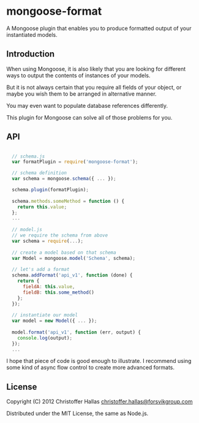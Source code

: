 mongoose-format
===============

A Mongoose plugin that enables you to produce formatted output of your instantiated models.

Introduction
------------

When using Mongoose, it is also likely that you are looking for different ways to output the contents of instances of your models.

But it is not always certain that you require all fields of your object, or maybe you wish them to be arranged in alternative manner.

You may even want to populate database references differently.

This plugin for Mongoose can solve all of those problems for you.

API
---
```JavaScript

  // schema.js
  var formatPlugin = require('mongoose-format');

  // schema definition
  var schema = mongoose.schema({ ... });

  schema.plugin(formatPlugin);
  
  schema.methods.someMethod = function () {
    return this.value;
  };
  ...
  
  // model.js
  // we require the schema from above
  var schema = require(...);
  
  // create a model based on that schema
  var Model = mongoose.model('Schema', schema);
  
  // let's add a format
  schema.addFormat('api_v1', function (done) {
    return {
      fieldA: this.value,
      fieldB: this.some_method()
    };
  });
  
  // instantiate our model
  var model = new Model({ ... });
  
  model.format('api_v1', function (err, output) {
    console.log(output);
  });
  ...
```

I hope that piece of code is good enough to illustrate. I recommend using some kind of async flow control to create more advanced formats.

License
-------
Copyright (C) 2012 Christoffer Hallas <christoffer.hallas@forsvikgroup.com>

Distributed under the MIT License, the same as Node.js.
